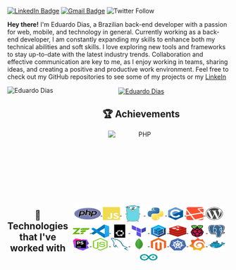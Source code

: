 [![LinkedIn Badge](https://img.shields.io/badge/-Eduardo%20Dias%20-blue?style=flat&logo=Linkedin&logoColor=white&link=https://www.linkedin.com/in/eduardo-rodrigues-dev)](https://www.linkedin.com/in/eduardo-rodrigues-dev/)
[![Gmail Badge](https://img.shields.io/badge/-eduardodias.dev@gmail.com-c14438?style=flat&logo=Gmail&logoColor=white&link=mailto:eduardodias.dev@gmail.com)](mailto:eduardodias.dev@gmail.com)
![Twitter Follow](https://img.shields.io/twitter/follow/edudiasdev?label=Follow&style=social)

<p><b>Hey there!</b> I'm Eduardo Dias, a Brazilian back-end developer with a passion for web, mobile, and technology in general. Currently working as a back-end developer, I am constantly expanding my skills to enhance both my technical abilities and soft skills. I love exploring new tools and frameworks to stay up-to-date with the latest industry trends. Collaboration and effective communication are key to me, as I enjoy working in teams, sharing ideas, and creating a positive and productive work environment. Feel free to check out my GitHub repositories to see some of my projects or my <a href="https://www.linkedin.com/in/eduardo-rodrigues-dev/">LinkeIn</a></p>

<div align="center">
  <a href="https://github.com/edurodriguesdias">
  <img title="Eduardo Dias" height="200px" align="left" src="https://github-readme-stats.vercel.app/api?username=edurodriguesdias&show_icons=true&theme=vision-friendly-dark&include_all_commits=true&count_private=true" />
  <img title="Eduardo Dias" height="200px" align="center" src="https://github-readme-stats.vercel.app/api/top-langs/?username=edurodriguesdias&layout=compact&langs_count=16&theme=vision-friendly-dark"/>
  </a>

  <h2>🏆 Achievements</h2>
  <div style="display: inline-flex; align:'center'">
      <img align="center" title="PHP" alt="PHP" height="150" width="150" src="https://images.credly.com/size/680x680/images/00634f82-b07f-4bbd-a6bb-53de397fc3a6/image.png">
  </div>
</div>


<div style="display: inline-flex;" align="center"><br>
<h2>👷 Technologies that I've worked with</h2>

  <p align="center">
    <a href="https://github.com/edurodriguesdias">
      <img align="center" title="PHP" alt="PHP" height="50" width="60" src="https://raw.githubusercontent.com/devicons/devicon/master/icons/php/php-original.svg">
      <img align="center" title="JavaScript" alt="JavaScript" height="30" width="40" src="https://raw.githubusercontent.com/devicons/devicon/master/icons/javascript/javascript-plain.svg">
      <img align="center" title="GOLANG" alt="GOLANG" height="40" width="50" src="https://raw.githubusercontent.com/devicons/devicon/master/icons/go/go-original.svg">         
      <img align="center" title="Python" alt="Python" height="35" width="45" src="https://raw.githubusercontent.com/devicons/devicon/master/icons/python/python-original.svg">
      <img align="center" title="C" alt="C" height="30" width="40" src="https://raw.githubusercontent.com/devicons/devicon/master/icons/c/c-original.svg">
      <img align="center" title="LARAVEL" alt="LARAVEL" height="30" width="40" src="https://raw.githubusercontent.com/devicons/devicon/master/icons/laravel/laravel-plain.svg">
      <img align="center" title="WP" alt="WP" height="30" width="40" src="https://raw.githubusercontent.com/devicons/devicon/master/icons/wordpress/wordpress-plain.svg">
      <img align="center" title="ZF2" alt="ZF2" height="30" width="40" src="https://github.com/devicons/devicon/blob/master/icons/zend/zend-plain.svg">
      <img align="center" title="vscode" alt="vscode" height="30" width="40" src="https://raw.githubusercontent.com/devicons/devicon/master/icons/vscode/vscode-original.svg">
     <img align="center" title="Ubuntu" alt="Ubuntu" height="30" width="40" src="https://raw.githubusercontent.com/devicons/devicon/master/icons/ubuntu/ubuntu-plain.svg">
    <img align="center" title="Terraform" alt="Terraform" height="30" width="40" src="https://raw.githubusercontent.com/devicons/devicon/master/icons/terraform/terraform-original.svg">    
    <img align="center" title="Sequelize" alt="Sequelize" height="30" width="40" src="https://raw.githubusercontent.com/devicons/devicon/master/icons/sequelize/sequelize-original.svg">
    <img align="center" title="Redis" alt="Redis" height="30" width="40" src="https://raw.githubusercontent.com/devicons/devicon/master/icons/redis/redis-original.svg">
    <img align="center" title="RaspBerryPI" alt="RaspBerryPI" height="30" width="40" src="https://raw.githubusercontent.com/devicons/devicon/master/icons/raspberrypi/raspberrypi-original.svg">
    <img align="center" title="PostGreSql" alt="PostGreSql" height="30" width="40" src="https://raw.githubusercontent.com/devicons/devicon/master/icons/postgresql/postgresql-original.svg">
    <img align="center" title="PhpStorm" alt="PhpStorm" height="30" width="40" src="https://raw.githubusercontent.com/devicons/devicon/master/icons/phpstorm/phpstorm-original.svg">
    <img align="center" title="NodeJs" alt="NodeJs" height="30" width="40" src="https://raw.githubusercontent.com/devicons/devicon/master/icons/nodejs/nodejs-original.svg">
    <img align="center" title="MySql" alt="MySql" height="30" width="40" src="https://raw.githubusercontent.com/devicons/devicon/master/icons/mysql/mysql-original.svg">
    <img align="center" title="MongoDB" alt="MongoDB" height="30" width="40" src="https://raw.githubusercontent.com/devicons/devicon/master/icons/mongodb/mongodb-original.svg">
    <img align="center" title="Magento" alt="Magento" height="30" width="40" src="https://raw.githubusercontent.com/devicons/devicon/master/icons/magento/magento-original.svg">
    <img align="center" title="K8s" alt="K8s" height="30" width="40" src="https://raw.githubusercontent.com/devicons/devicon/master/icons/kubernetes/kubernetes-plain.svg">
    <img align="center" title="Grafana" alt="Grafana" height="30" width="40" src="https://raw.githubusercontent.com/devicons/devicon/master/icons/grafana/grafana-original.svg">
    <img align="center" title="Docker" alt="Docker" height="30" width="40" src="https://raw.githubusercontent.com/devicons/devicon/master/icons/docker/docker-original.svg">
    <img align="center" title="Arduino" alt="Arduino" height="30" width="40" src="https://raw.githubusercontent.com/devicons/devicon/master/icons/arduino/arduino-original.svg">
  </p>
</div>
